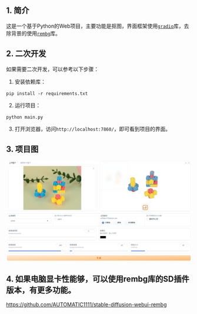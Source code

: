 ## 1. 简介
这是一个基于Python的Web项目，主要功能是抠图，界面框架使用[`gradio`](https://gradio.app/)库，去除背景的使用[`rembg`](https://github.com/danielgatis/rembg)库。

## 2. 二次开发
如果需要二次开发，可以参考以下步骤：

1. 安装依赖库：
```
pip install -r requirements.txt
```

2. 运行项目：
```
python main.py
```

3. 打开浏览器，访问`http://localhost:7860/`，即可看到项目的界面。

## 3. 项目图
![项目图](./imgs/1714140827227.png)

## 4. 如果电脑显卡性能够，可以使用rembg库的SD插件版本，有更多功能。
https://github.com/AUTOMATIC1111/stable-diffusion-webui-rembg